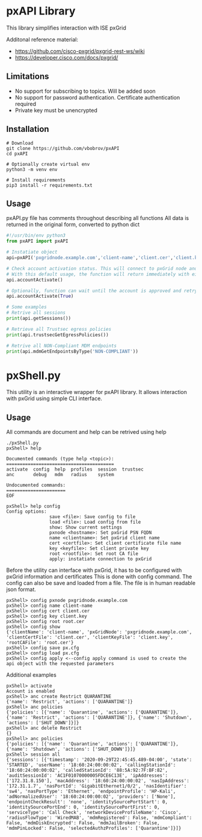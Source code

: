 # pxAPI Library

This library simplifies interaction with ISE pxGrid

Additonal reference material:
* https://github.com/cisco-pxgrid/pxgrid-rest-ws/wiki
* https://developer.cisco.com/docs/pxgrid/

## Limitations

* No support for subscribing to topics. Will be added soon
* No support for password authentication. Certificate authentication required
* Private key must be unencrypted

## Installation

```
# Download
git clone https://github.com/vbobrov/pxAPI
cd pxAPI

# Optionally create virtual env
python3 -m venv env

# Install requirements
pip3 install -r requirements.txt
```

## Usage

pxAPI.py file has comments throughout describing all functions
All data is returned in the original form, converted to python dict

```python
#!/usr/bin/env python3
from pxAPI import pxAPI

# Instatiate object
api=pxAPI('pxgridnode.example.com','client-name','client.cer','client.key','root.cer')

# Check account activation status. This will connect to pxGrid node and check if our account is in approved and enabled state
# With this default usage, the function will return immediately with either True or False on the state of the account
api.accountActivate()

# Optionally, function can wait until the account is approved and retry every 60 seconds
api.accountActivate(True)

# Some examples
# Retrive all sessions
print(api.getSessions())

# Retrieve all Trustsec egress policies
print(api.trustsecGetEgressPolicies())

# Retrive all NON-Compliant MDM endpoints
print(api.mdmGetEndpointsByType('NON-COMPLIANT'))
```

# pxShell.py

This utility is an interactive wrapper for pxAPI library. It allows interaction with pxGrid using simple CLI interface.

## Usage

All commands are document and help can be retrived using help <command>
```
./pxShell.py
pxShell> help

Documented commands (type help <topic>):
========================================
activate  config  help  profiles  session  trustsec
anc       debug   mdm   radius    system 

Undocumented commands:
======================
EOF

pxShell> help config
Config options:
                save <file>: Save config to file
                load <file>: Load config from file
                show: Show current settings 
                pxnode <hostname>: Set pxGrid PSN FQDN
                name <clientname>: Set pxGrid client name
                cert <certfile>: Set client certificate file name
                key <keyfile>: Set client private key
                root <rootfile>: Set root CA file
                apply: instatiate connection to pxGrid

```

Before the utility can interface with pxGrid, it has to be configured with pxGrid information and certificates
This is done with config command. The config can also be save and loaded from a file. The file is in human readable json format.

```
pxShell> config pxnode pxgridnode.example.com
pxShell> config name client-name
pxShell> config cert client.cer
pxShell> config key client.key
pxShell> config root root.cer
pxShell> config show
{'clientName': 'client-name', 'pxGridNode': 'pxgridnode.example.com', 'clientCertFile': 'client.cer', 'clientKeyFile': 'client.key', 'rootCAFile': 'root.cer'}
pxShell> config save px.cfg
pxShell> config load px.cfg
pxShell> config apply <--config apply command is used to create the api object with the requested parameters
```
Additional examples
```
pxShell> activate
Account is enabled
pxShell> anc create Restrict QUARANTINE
{'name': 'Restrict', 'actions': ['QUARANTINE']}
pxShell> anc policies
{'policies': [{'name': 'Quarantine', 'actions': ['QUARANTINE']}, {'name': 'Restrict', 'actions': ['QUARANTINE']}, {'name': 'Shutdown', 'actions': ['SHUT_DOWN']}]}
pxShell> anc delete Restrict
{}
pxShell> anc policies
{'policies': [{'name': 'Quarantine', 'actions': ['QUARANTINE']}, {'name': 'Shutdown', 'actions': ['SHUT_DOWN']}]}
pxShell> session all
{'sessions': [{'timestamp': '2020-09-29T22:45:45.489-04:00', 'state': 'STARTED', 'userName': '18:60:24:00:00:02', 'callingStationId': '18:60:24:00:00:02', 'calledStationId': '88:5A:92:7F:BF:82', 'auditSessionId': 'AC1F01070000005FDCE6C13E', 'ipAddresses': ['172.31.8.150'], 'macAddress': '18:60:24:00:00:02', 'nasIpAddress': '172.31.1.7', 'nasPortId': 'GigabitEthernet1/0/2', 'nasIdentifier': 'sw4', 'nasPortType': 'Ethernet', 'endpointProfile': 'HP-Kali', 'adNormalizedUser': '18:60:24:00:00:02', 'providers': ['None'], 'endpointCheckResult': 'none', 'identitySourcePortStart': 0, 'identitySourcePortEnd': 0, 'identitySourcePortFirst': 0, 'serviceType': 'Call Check', 'networkDeviceProfileName': 'Cisco', 'radiusFlowType': 'WiredMAB', 'mdmRegistered': False, 'mdmCompliant': False, 'mdmDiskEncrypted': False, 'mdmJailBroken': False, 'mdmPinLocked': False, 'selectedAuthzProfiles': ['Quarantine']}]}
```